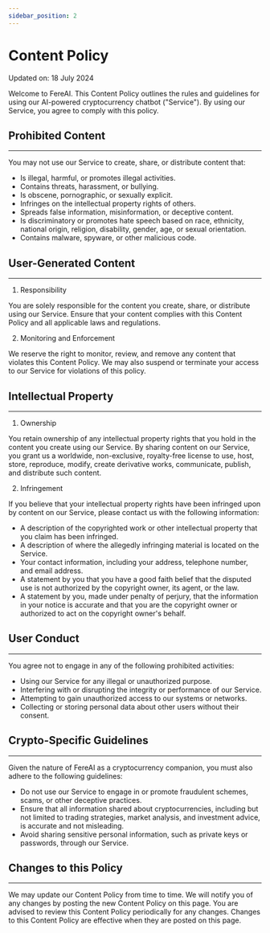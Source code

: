 ```yaml
---
sidebar_position: 2
---
```


# Content Policy

Updated on: 18 July 2024

Welcome to FereAI. This Content Policy outlines the rules and guidelines for using our AI-powered cryptocurrency chatbot ("Service"). By using our Service, you agree to comply with this policy.

## Prohibited Content
---

You may not use our Service to create, share, or distribute content that:

- Is illegal, harmful, or promotes illegal activities.
- Contains threats, harassment, or bullying.
- Is obscene, pornographic, or sexually explicit.
- Infringes on the intellectual property rights of others.
- Spreads false information, misinformation, or deceptive content.
- Is discriminatory or promotes hate speech based on race, ethnicity, national origin, religion, disability, gender, age, or sexual orientation.
- Contains malware, spyware, or other malicious code.

## User-Generated Content
---

1. Responsibility

You are solely responsible for the content you create, share, or distribute using our Service. Ensure that your content complies with this Content Policy and all applicable laws and regulations.

2. Monitoring and Enforcement

We reserve the right to monitor, review, and remove any content that violates this Content Policy. We may also suspend or terminate your access to our Service for violations of this policy.

## Intellectual Property
---

1. Ownership

You retain ownership of any intellectual property rights that you hold in the content you create using our Service. By sharing content on our Service, you grant us a worldwide, non-exclusive, royalty-free license to use, host, store, reproduce, modify, create derivative works, communicate, publish, and distribute such content.

2. Infringement

If you believe that your intellectual property rights have been infringed upon by content on our Service, please contact us with the following information:

- A description of the copyrighted work or other intellectual property that you claim has been infringed.
- A description of where the allegedly infringing material is located on the Service.
- Your contact information, including your address, telephone number, and email address.
- A statement by you that you have a good faith belief that the disputed use is not authorized by the copyright owner, its agent, or the law.
- A statement by you, made under penalty of perjury, that the information in your notice is accurate and that you are the copyright owner or authorized to act on the copyright owner's behalf.

## User Conduct
---

You agree not to engage in any of the following prohibited activities:

- Using our Service for any illegal or unauthorized purpose.
- Interfering with or disrupting the integrity or performance of our Service.
- Attempting to gain unauthorized access to our systems or networks.
- Collecting or storing personal data about other users without their consent.

## Crypto-Specific Guidelines
---

Given the nature of FereAI as a cryptocurrency companion, you must also adhere to the following guidelines:

- Do not use our Service to engage in or promote fraudulent schemes, scams, or other deceptive practices.
- Ensure that all information shared about cryptocurrencies, including but not limited to trading strategies, market analysis, and investment advice, is accurate and not misleading.
- Avoid sharing sensitive personal information, such as private keys or passwords, through our Service.

## Changes to this Policy
---

We may update our Content Policy from time to time. We will notify you of any changes by posting the new Content Policy on this page. You are advised to review this Content Policy periodically for any changes. Changes to this Content Policy are effective when they are posted on this page.
